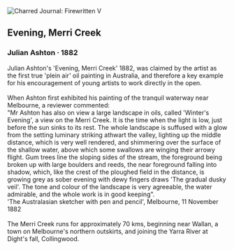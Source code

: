 <div class="artwork-of-the-day">
  <div class="container">
    <div class="img-wrapper">
      <img
        src="https://uploads0.wikiart.org/images/julian-ashton/evening-merri-creek-1882.jpg!Large.jpg"
        alt="Charred Journal: Firewritten V" />
    </div>
    <div class="artwork-detail">
      <div class="artwork-origin"> 
        <h2 class="artwork-name">Evening, Merri Creek</h2>
        <h3 class="artist">
          Julian Ashton
                    ·  1882
        </h3>
      </div>
      <p class="description">
        <span class="artwork-description-text ng-binding" ng-bind-html="viewModel.ArtworkOfTheDay.Description | unsafe">Julian Ashton's 'Evening, Merri Creek' 1882, was claimed by the artist as the first true 'plein air' oil painting in Australia, and therefore a key example for his encouragement of young artists to work directly in the open.
<br>
<br>When Ashton first exhibited his painting of the tranquil waterway near Melbourne, a reviewer commented:
<br>"Mr Ashton has also on view a large landscape in oils, called 'Winter's Evening', a view on the Merri Creek. It is the time when the light is low, just before the sun sinks to its rest. The whole landscape is suffused with a glow from the setting luminary striking athwart the valley, lighting up the middle distance, which is very well rendered, and shimmering over the surface of the shallow water, above which some swallows are winging their arrowy flight. Gum trees line the sloping sides of the stream, the foreground being broken up with large boulders and reeds, the near foreground falling into shadow, which, like the crest of the ploughed field in the distance, is growing grey as sober evening with dewy fingers draws 'The gradual dusky veil'. The tone and colour of the landscape is very agreeable, the water admirable, and the whole work is in good keeping".
<br>'The Australasian sketcher with pen and pencil', Melbourne, 11 November 1882
<br>
<br>The Merri Creek runs for approximately 70 kms, beginning near Wallan, a town on Melbourne's northern outskirts, and joining the Yarra River at Dight's fall, Collingwood.</span>
                        <div class="text-shadow-container" ng-show="showShadow" style=""></div>
      </p>
    </div>
  </div>

</div>
